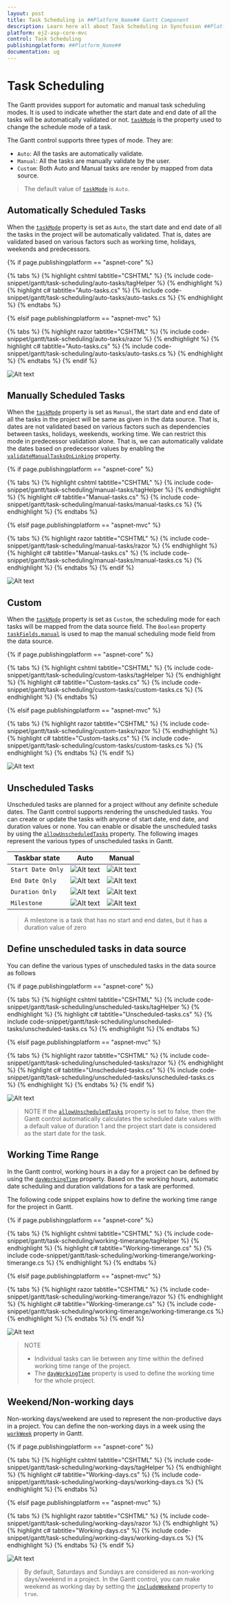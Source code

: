 ```yaml
---
layout: post
title: Task Scheduling in ##Platform_Name## Gantt Component
description: Learn here all about Task Scheduling in Syncfusion ##Platform_Name## Gantt component of Syncfusion Essential JS 2 and more.
platform: ej2-asp-core-mvc
control: Task Scheduling
publishingplatform: ##Platform_Name##
documentation: ug
---
```



# Task Scheduling

The Gantt provides support for automatic and manual task scheduling modes. It is used to indicate whether the start date and end date of all the tasks will be automatically validated or not. [`taskMode`](https://help.syncfusion.com/cr/aspnetcore-js2/Syncfusion.EJ2.Gantt.Gantt.html#Syncfusion_EJ2_Gantt_Gantt_TaskMode) is the property used to change the schedule mode of a task.

The Gantt control supports three types of mode. They are:

* `Auto`: All the tasks are automatically validate.
* `Manual`: All the tasks are manually validate by the user.
* `Custom`: Both Auto and Manual tasks are render by mapped from data source.

> The default value of [`taskMode`](https://help.syncfusion.com/cr/aspnetcore-js2/Syncfusion.EJ2.Gantt.Gantt.html#Syncfusion_EJ2_Gantt_Gantt_TaskMode) is `Auto`.

## Automatically Scheduled Tasks

When the [`taskMode`](https://help.syncfusion.com/cr/aspnetcore-js2/Syncfusion.EJ2.Gantt.Gantt.html#Syncfusion_EJ2_Gantt_Gantt_TaskMode) property is set as `Auto`, the start date and end date of all the tasks in the project will be automatically validated. That is, dates are validated based on various factors such as working time, holidays, weekends and predecessors.

{% if page.publishingplatform == "aspnet-core" %}

{% tabs %}
{% highlight cshtml tabtitle="CSHTML" %}
{% include code-snippet/gantt/task-scheduling/auto-tasks/tagHelper %}
{% endhighlight %}
{% highlight c# tabtitle="Auto-tasks.cs" %}
{% include code-snippet/gantt/task-scheduling/auto-tasks/auto-tasks.cs %}
{% endhighlight %}
{% endtabs %}

{% elsif page.publishingplatform == "aspnet-mvc" %}

{% tabs %}
{% highlight razor tabtitle="CSHTML" %}
{% include code-snippet/gantt/task-scheduling/auto-tasks/razor %}
{% endhighlight %}
{% highlight c# tabtitle="Auto-tasks.cs" %}
{% include code-snippet/gantt/task-scheduling/auto-tasks/auto-tasks.cs %}
{% endhighlight %}
{% endtabs %}
{% endif %}



![Alt text](images/auto-tasks.png)

## Manually Scheduled Tasks

When the [`taskMode`](https://help.syncfusion.com/cr/aspnetcore-js2/Syncfusion.EJ2.Gantt.Gantt.html#Syncfusion_EJ2_Gantt_Gantt_TaskMode) property is set as `Manual`, the start date and end date of all the tasks in the project will be same as given in the data source. That is, dates are not validated based on various factors such as dependencies between tasks, holidays, weekends, working time.
We can restrict this mode in predecessor validation alone. That is, we can automatically validate the dates based on predecessor values by enabling the [`validateManualTasksOnLinking`](https://help.syncfusion.com/cr/aspnetcore-js2/Syncfusion.EJ2.Gantt.Gantt.html#Syncfusion_EJ2_Gantt_Gantt_ValidateManualTasksOnLinking) property.

{% if page.publishingplatform == "aspnet-core" %}

{% tabs %}
{% highlight cshtml tabtitle="CSHTML" %}
{% include code-snippet/gantt/task-scheduling/manual-tasks/tagHelper %}
{% endhighlight %}
{% highlight c# tabtitle="Manual-tasks.cs" %}
{% include code-snippet/gantt/task-scheduling/manual-tasks/manual-tasks.cs %}
{% endhighlight %}
{% endtabs %}

{% elsif page.publishingplatform == "aspnet-mvc" %}

{% tabs %}
{% highlight razor tabtitle="CSHTML" %}
{% include code-snippet/gantt/task-scheduling/manual-tasks/razor %}
{% endhighlight %}
{% highlight c# tabtitle="Manual-tasks.cs" %}
{% include code-snippet/gantt/task-scheduling/manual-tasks/manual-tasks.cs %}
{% endhighlight %}
{% endtabs %}
{% endif %}



![Alt text](images/manual-tasks.png)

## Custom

When the [`taskMode`](https://help.syncfusion.com/cr/aspnetcore-js2/Syncfusion.EJ2.Gantt.Gantt.html#Syncfusion_EJ2_Gantt_Gantt_TaskMode) property is set as `Custom`, the scheduling mode for each tasks will be mapped from the data source field. The `Boolean` property [`taskFields.manual`](https://help.syncfusion.com/cr/aspnetcore-js2/Syncfusion.EJ2.Gantt.GanttTaskFieldsBuilder.html#Syncfusion_EJ2_Gantt_GanttTaskFieldsBuilder_Manual_System_String_) is used to map the manual scheduling mode field from the data source.

{% if page.publishingplatform == "aspnet-core" %}

{% tabs %}
{% highlight cshtml tabtitle="CSHTML" %}
{% include code-snippet/gantt/task-scheduling/custom-tasks/tagHelper %}
{% endhighlight %}
{% highlight c# tabtitle="Custom-tasks.cs" %}
{% include code-snippet/gantt/task-scheduling/custom-tasks/custom-tasks.cs %}
{% endhighlight %}
{% endtabs %}

{% elsif page.publishingplatform == "aspnet-mvc" %}

{% tabs %}
{% highlight razor tabtitle="CSHTML" %}
{% include code-snippet/gantt/task-scheduling/custom-tasks/razor %}
{% endhighlight %}
{% highlight c# tabtitle="Custom-tasks.cs" %}
{% include code-snippet/gantt/task-scheduling/custom-tasks/custom-tasks.cs %}
{% endhighlight %}
{% endtabs %}
{% endif %}



![Alt text](images/custom-tasks.png)

## Unscheduled Tasks

Unscheduled tasks are planned for a project without any definite schedule dates. The Gantt control supports rendering the unscheduled tasks. You can create or update the tasks with anyone of start date, end date, and duration values or none. You can enable or disable the unscheduled tasks by using the [`allowUnscheduledTasks`](https://help.syncfusion.com/cr/aspnetcore-js2/Syncfusion.EJ2.Gantt.Gantt.html#Syncfusion_EJ2_Gantt_Gantt_AllowUnscheduledTasks) property. The following images represent the various types of unscheduled tasks in Gantt.

Taskbar state |Auto |Manual
-----|-----|-----
`Start Date Only` | ![Alt text](images/startDate-only.png) | ![Alt text](images/startDate-manual.png)
`End Date Only` | ![Alt text](images/endDate-only.png) | ![Alt text](images/endDate-manual.png)
`Duration Only` | ![Alt text](images/duration-only.png) | ![Alt text](images/duration-manual.png)
`Milestone`| ![Alt text](images/milestone.png) | ![Alt text](images/milestone.png)

> A milestone is a task that has no start and end dates, but it has a duration value of zero

## Define unscheduled tasks in data source

You can define the various types of unscheduled tasks in the data source as follows

{% if page.publishingplatform == "aspnet-core" %}

{% tabs %}
{% highlight cshtml tabtitle="CSHTML" %}
{% include code-snippet/gantt/task-scheduling/unscheduled-tasks/tagHelper %}
{% endhighlight %}
{% highlight c# tabtitle="Unscheduled-tasks.cs" %}
{% include code-snippet/gantt/task-scheduling/unscheduled-tasks/unscheduled-tasks.cs %}
{% endhighlight %}
{% endtabs %}

{% elsif page.publishingplatform == "aspnet-mvc" %}

{% tabs %}
{% highlight razor tabtitle="CSHTML" %}
{% include code-snippet/gantt/task-scheduling/unscheduled-tasks/razor %}
{% endhighlight %}
{% highlight c# tabtitle="Unscheduled-tasks.cs" %}
{% include code-snippet/gantt/task-scheduling/unscheduled-tasks/unscheduled-tasks.cs %}
{% endhighlight %}
{% endtabs %}
{% endif %}



![Alt text](images/unscheduledTasks.png)

> NOTE
> If the [`allowUnscheduledTasks`](https://help.syncfusion.com/cr/aspnetcore-js2/Syncfusion.EJ2.Gantt.Gantt.html#Syncfusion_EJ2_Gantt_Gantt_AllowUnscheduledTasks) property is set to false, then the Gantt control automatically calculates the scheduled date values with a default value of duration 1 and the project start date is considered as the start date for the task.

## Working Time Range

In the Gantt control, working hours in a day for a project can be defined by using the [`dayWorkingTime`](https://help.syncfusion.com/cr/aspnetcore-js2/Syncfusion.EJ2.Gantt.Gantt.html#Syncfusion_EJ2_Gantt_Gantt_DayWorkingTime) property. Based on the working hours, automatic date scheduling and duration validations for a task are performed.

The following code snippet explains how to define the working time range for the project in Gantt.

{% if page.publishingplatform == "aspnet-core" %}

{% tabs %}
{% highlight cshtml tabtitle="CSHTML" %}
{% include code-snippet/gantt/task-scheduling/working-timerange/tagHelper %}
{% endhighlight %}
{% highlight c# tabtitle="Working-timerange.cs" %}
{% include code-snippet/gantt/task-scheduling/working-timerange/working-timerange.cs %}
{% endhighlight %}
{% endtabs %}

{% elsif page.publishingplatform == "aspnet-mvc" %}

{% tabs %}
{% highlight razor tabtitle="CSHTML" %}
{% include code-snippet/gantt/task-scheduling/working-timerange/razor %}
{% endhighlight %}
{% highlight c# tabtitle="Working-timerange.cs" %}
{% include code-snippet/gantt/task-scheduling/working-timerange/working-timerange.cs %}
{% endhighlight %}
{% endtabs %}
{% endif %}



![Alt text](images/workingtime-range.png)

> NOTE
>* Individual tasks can lie between any time within the defined working time range of the project.
>* The [`dayWorkingTime`](https://help.syncfusion.com/cr/aspnetcore-js2/Syncfusion.EJ2.Gantt.Gantt.html#Syncfusion_EJ2_Gantt_Gantt_DayWorkingTime) property is used to define the working time for the whole project.

## Weekend/Non-working days

Non-working days/weekend are used to represent the non-productive days in a project. You can define the non-working days in a week using the [`workWeek`](https://help.syncfusion.com/cr/aspnetcore-js2/Syncfusion.EJ2.Gantt.Gantt.html#Syncfusion_EJ2_Gantt_Gantt_WorkWeek) property in Gantt.

{% if page.publishingplatform == "aspnet-core" %}

{% tabs %}
{% highlight cshtml tabtitle="CSHTML" %}
{% include code-snippet/gantt/task-scheduling/working-days/tagHelper %}
{% endhighlight %}
{% highlight c# tabtitle="Working-days.cs" %}
{% include code-snippet/gantt/task-scheduling/working-days/working-days.cs %}
{% endhighlight %}
{% endtabs %}

{% elsif page.publishingplatform == "aspnet-mvc" %}

{% tabs %}
{% highlight razor tabtitle="CSHTML" %}
{% include code-snippet/gantt/task-scheduling/working-days/razor %}
{% endhighlight %}
{% highlight c# tabtitle="Working-days.cs" %}
{% include code-snippet/gantt/task-scheduling/working-days/working-days.cs %}
{% endhighlight %}
{% endtabs %}
{% endif %}



![Alt text](images/workingdays.png)

> By default, Saturdays and Sundays are considered as non-working days/weekend in a project.
> In the Gantt control, you can make weekend as working day by setting the [`includeWeekend`](https://help.syncfusion.com/cr/aspnetcore-js2/Syncfusion.EJ2.Gantt.Gantt.html#Syncfusion_EJ2_Gantt_Gantt_IncludeWeekend) property to `true`.